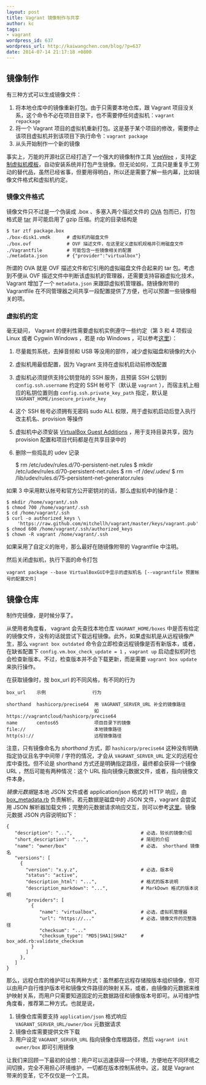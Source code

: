 ```yaml
---
layout: post
title: Vagrant 镜像制作与共享
author: kc
tags:
- vagrant
wordpress_id: 637
wordpress_url: http://kaiwangchen.com/blog/?p=637
date: 2014-07-14 21:17:18 +0800
---
```


## 镜像制作

有三种方式可以生成镜像文件：

1.  将本地仓库中的镜像重新打包。由于只需要本地仓库，跟 Vagrant 项目没关系，这个命令不必在项目目录下，也不需要停任何虚拟机：`vagrant repackage`
2.  将一个 Vagrant 项目的虚拟机重新打包。这是基于某个项目的修改，需要停止该项目虚拟机并到该项目下执行命令：`vagrant package` 
3.  从头开始制作一个新的镜像

事实上，万能的开源社区已经打造了一个强大的镜像制作工具 [VeeWee][1] ，支持[定制虚拟机模板][2]，自动安装系统并打包产生镜像。但无论如何，工具只是重复手工劳动的替代品，虽然已经省事，但要用得明白，所以还是需要了解一些内幕，比如镜像文件格式和虚拟机约定。<!--more-->

### 镜像文件格式

镜像文件只不过是一个伪装成 .box 、多塞入两个描述文件的 [OVA][3] 包而已，打包格式是 [tar][4] 并可能启用了 gzip 压缩。约定的目录结构是

    $ tar ztf package.box
    ./box-disk1.vmdk      # 虚拟机的磁盘文件
    ./box.ovf             # OVF 描述文件，在这里定义虚拟机规格并引用磁盘文件
    ./Vagrantfile         # 可能包含一些镜像相关的配置
    ./metadata.json       # {"provider":"virtualbox"}
    

所谓的 OVA 就是 OVF 描述文件和它引用的虚拟磁盘文件合起来的 tar 包。考虑到不便从 OVF 描述文件中判断该虚拟机的管理器，还需要支持容器虚拟化技术， Vagrant 增加了一个 `metadata.json` 来跟踪虚拟机管理器。随镜像附带的 Vagrantfile 在不同管理器之间共享一段配置提供了方便，也可以预置一些镜像相关的项。

### 虚拟机约定

毫无疑问， Vagrant 的便利性需要虚拟机实例遵守一些约定（第 3 和 4 项假设 Linux 或者 Cygwin Windows ，若是 rdp Windows ，可以参考[这里][5]）：

1.  尽量裁剪系统，去掉音频和 USB 等没用的部件，减少虚拟磁盘和镜像的大小
2.  虚拟机用最低配置，因为 Vagrant 支持在虚拟机启动前修改配置
3.  虚拟机必须提供支持公钥登陆的 SSH 服务，且预装 SSH 公钥到 `config.ssh.username` 约定的 SSH 帐号下（默认是 `vagrant` ），而宿主机上相应的私钥位置则由 `config.ssh.private_key_path` 指定，默认是 `VAGRANT_HOME/insecure_private_key`
4.  这个 SSH 帐号必须拥有无密码 sudo ALL 权限，用于虚拟机启动后登入执行改主机名、provision 等操作
5.  虚拟机中必须安装 [VirtualBox Guest Additions][6] ，用于支持目录共享，因为 provision 配置和项目代码都是在共享目录中的
6.  删除一些捣乱的 udev 记录
    
    $ rm /etc/udev/rules.d/70-persistent-net.rules $ mkdir /etc/udev/rules.d/70-persistent-net.rules $ rm -rf /dev/.udev/ $ rm /lib/udev/rules.d/75-persistent-net-generator.rules

如果 3 中采用默认帐号和官方公开密钥对的话，那么虚拟机中的操作是：

    $ mkdir /home/vagrant/.ssh
    $ chmod 700 /home/vagrant/.ssh
    $ cd /home/vagrant/.ssh
    $ curl -o authorized_keys \
        'https://raw.github.com/mitchellh/vagrant/master/keys/vagrant.pub' 
    $ chmod 600 /home/vagrant/.ssh/authorized_keys
    $ chown -R vagrant /home/vagrant/.ssh
    

如果采用了自定义的账号，那么最好在随镜像附带的 Vagrantfile 中注明。

然后关闭虚拟机，执行下面的命令打包

    vagrant package --base VirtualBoxGUI中显示的虚拟机名 [--vagrantfile 预置帐号的配置文件]
    

## 镜像仓库

制作完镜像，是时候分享了。

从使用者角度看， vagrant 会先查找本地仓库 `VAGRANT_HOME/boxes` 中是否有给定的镜像文件，没有的话就尝试下载远程镜像。此外，如果虚拟机是从远程镜像产生，那么 `vagrant box outdated` 命令会立即检查远程镜像是否有新版本，或者，在缺省配置下 `config.vm.box_check_update = 1` ，`vagrant up` 启动虚拟机时也会检查新版本。不过，检查版本并不会下载更新，而是需要 `vagrant box update` 来执行操作。

在获取镜像时，按 box_url 的不同风格，有不同的行为

    box_url    示例                 行为
    
    shorthand  hashicorp/precise64  用 VAGRANT_SERVER_URL 补全的镜像路径
                                    如 https://vagrantcloud/hashicorp/precise64
    name       centos65             项目目录下的镜像
    file://                         本地镜像路径
    http(s)://                      远程镜像路径
    

注意，只有镜像命名为 *shorthand* 方式，即 `hashicorp/precise64` 这种没有明确指定协议且名字中间带 / 字符的情况，才会从 `VAGRANT_SERVER_URL` 定义的远程仓库中查找。但不论是 shorthand 方式还是明确指定路径，最终都会获得一个镜像 URL ，然后可能有两种情况：这个 URL 指向镜像元数据文件，或者，指向镜像文件本身。

*镜像元数据*是本地 JSON 文件或者 application/json 格式的 HTTP 响应，由 [box_metadata.rb][7] 负责解析。若元数据是磁盘中的 JSON 文件，vagrant 会尝试用 JSON 解析器加载文件；完整的元数据请求响应交互，则可以参考[这里][8]。镜像元数据 JSON 内容说明如下：

    {
       "description": "...",                         # 必选，较长的镜像介绍
       "short_description": "...",                   # 简短的介绍
       "name": "owner/box"                           # 必选， shorthand 镜像名
       "versions": [
         {
           "version": "x.y.z",                       # 必选，版本号
           "status": "active",
           "description_html": "...",                # 格式的版本说明
           "description_markdown": "...",            # MarkDown 格式的版本说明
           "providers": [
             {
                "name": "virtualbox",                # 必选，虚拟机管理器
                "url": "https://..."                 # 必选，镜像文件的完整路径
                "checksum": "..."
                "checksum_type": "MD5|SHA1|SHA2"     # box_add.rb:validate_checksum
             }
           ]
         },
       ]
    }
    

那么，远程仓库的维护可以有两种方式：虽然都在远程存储按版本组织镜像，但可以由用户自行维护版本号和镜像文件路径的映射关系，或者，由镜像的元数据来维护映射关系，而用户只需要知道固定的元数据路径和镜像版本号即可。从可维护性角度看，推荐第二种方式。也就是说，

1.  镜像仓库需要支持 `application/json` 格式响应 `VAGRANT_SERVER_URL/owner/box` 元数据请求
2.  镜像仓库需要提供文件下载
3.  用户设定 `VAGRANT_SERVER_URL` 指向镜像仓库根路径，然后 `vagrant init owner/box` 即可引用镜像

让我们来回顾一下最初的设想：用户可以迅速获得一个环境，方便地在不同环境之间切换，完全不用担心环境维护，一切都在版本控制系统中。这，就是 Vagrant 带来的变革，它不仅仅是一个工具。

 [1]: https://github.com/jedi4ever/veewee
 [2]: https://github.com/jedi4ever/veewee/blob/master/doc/customize.md
 [3]: http://en.wikipedia.org/wiki/Open_Virtualization_Format
 [4]: http://en.wikipedia.org/wiki/Tar_%28computing%29
 [5]: http://dennypc.wordpress.com/2014/06/09/creating-a-windows-box-with-vagrant-1-6/
 [6]: https://www.virtualbox.org/manual/ch04.html
 [7]: https://github.com/mitchellh/vagrant/blob/master/lib/vagrant/box_metadata.rb
 [8]: http://kaiwangchen.com/blog/wp-content/uploads/2014/07/vagrant_box_metadata.txt
